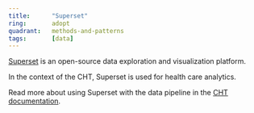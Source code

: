 ```yaml
---
title:      "Superset"
ring:       adopt
quadrant:   methods-and-patterns
tags:       [data]
---
```


[Superset](https://superset.apache.org/) is an open-source data exploration and visualization platform.

In the context of the CHT, Superset is used for health care analytics.

Read more about using Superset with the data pipeline in the [CHT documentation](https://docs.communityhealthtoolkit.org/apps/guides/data/analytics/setup/#setup-superset).